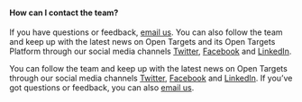 #### How can I contact the team?

If you have questions or feedback, [email us](mailto:support@targetvalidation.org). You can also follow the team and keep up with the latest news on Open Targets and its Open Targets Platform through our social media channels [Twitter](https://twitter.com/targetvalidate), [Facebook](https://www.facebook.com/OpenTargets) and [LinkedIn](https://www.facebook.com/OpenTargets).

You can follow the team and keep up with the latest news on Open Targets through our social media channels [Twitter](https://twitter.com/targetvalidate/), [Facebook](https://www.facebook.com/OpenTargets/) and [LinkedIn](https://www.linkedin.com/company/centre-for-therapeutic-target-validation). If you’ve got questions or feedback, you can also [email us](mailto:support@targetvalidation.org).


